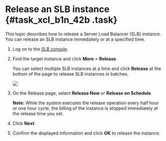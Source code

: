 # Release an SLB instance {#task_xcl_b1n_42b .task}

This topic describes how to release a Server Load Balancer \(SLB\) instance. You can release an SLB instance immediately or at a specified time.

1.  Log on to the [SLB console](https://slb.console.aliyun.com/slb/cn-hangzhou). 
2.  Find the target instance and click **More** \> **Release**. 

    You can select multiple SLB instances at a time and click **Release** at the bottom of the page to release SLB instances in batches.

    ![](http://static-aliyun-doc.oss-cn-hangzhou.aliyuncs.com/assets/img/16162/15645483347450_en-US.png)

3.  On the Release page, select **Release Now** or **Release on Schedule**. 

    **Note:** While the system executes the release operation every half hour or one hour cycle, the billing of the instance is stopped immediately at the release time you set.

4.  Click **Next**. 
5.  Confirm the displayed information and click **OK** to release the instance. 


